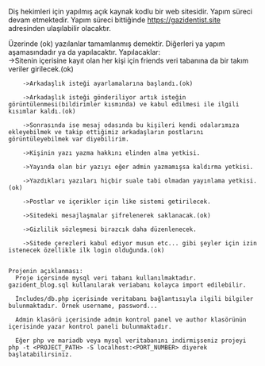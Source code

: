 Diş hekimleri için yapılmış açık kaynak kodlu bir web sitesidir. Yapım süreci devam etmektedir. Yapım süreci bittiğinde https://gazidentist.site adresinden ulaşılabilir olacaktır.

 Üzerinde (ok) yazılanlar tamamlanmış demektir. Diğerleri ya yapım aşamasındadır ya da yapılacaktır.
 Yapılacaklar:  
        ->Sitenin içerisine kayıt olan her kişi için friends veri tabanına da bir takım veriler girilecek.(ok)
        
        ->Arkadaşlık isteği ayarlamalarına başlandı.(ok)
        
        ->Arkadaşlık isteği gönderiliyor artık isteğin görüntülenmesi(bildirimler kısmında) ve kabul edilmesi ile ilgili kısımlar kaldı.(ok)
        
        ->Sonrasında ise mesaj odasında bu kişileri kendi odalarımıza ekleyebilmek ve takip ettiğimiz arkadaşların postlarını görüntüleyebilmek var diyebilirim.
        
        ->Kişinin yazı yazma hakkını elinden alma yetkisi.
        
        ->Yayında olan bir yazıyı eğer admin yazmamışsa kaldırma yetkisi.
        
        ->Yazdıkları yazıları hiçbir suale tabi olmadan yayınlama yetkisi.(ok)
        
        ->Postlar ve içerikler için like sistemi getirilecek.
        
        ->Sitedeki mesajlaşmalar şifrelenerek saklanacak.(ok)
        
        ->Gizlilik sözleşmesi birazcık daha düzenlenecek. 
        
        ->Sitede çerezleri kabul ediyor musun etc... gibi şeyler için izin istenecek özellikle ilk login olduğunda.(ok)
        

    Projenin açıklanması:
      Proje içersinde mysql veri tabanı kullanılmaktadır. gazident_blog.sql kullanılarak veriabanı kolayca import edilebilir.
      
      İncludes/db.php içerisinde veritabanı bağlantısıyla ilgili bilgiler bulunmaktadır. Örnek username, password...
      
      Admin klasörü içerisinde admin kontrol panel ve author klasörünün içerisinde yazar kontrol paneli bulunmaktadır.
      
      Eğer php ve mariadb veya mysql veritabanını indirmişseniz projeyi php -t <PROJECT_PATH> -S localhost:<PORT_NUMBER> diyerek başlatabilirsiniz.
      
